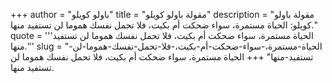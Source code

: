 +++
author = "باولو كويلو"
title = "مقولة باولو كويلو"
description = "مقولة باولو كويلو: الحياة مستمرة، سواء ضحكت أم بكيت، فلا تحمل نفسك هموما لن تستفيد منها."
quote = '''الحياة مستمرة، سواء ضحكت أم بكيت، فلا تحمل نفسك هموما لن تستفيد منها.'''
slug = "الحياة-مستمرة،-سواء-ضحكت-أم-بكيت،-فلا-تحمل-نفسك-هموما-لن-تستفيد-منها"
+++
الحياة مستمرة، سواء ضحكت أم بكيت، فلا تحمل نفسك هموما لن تستفيد منها.
